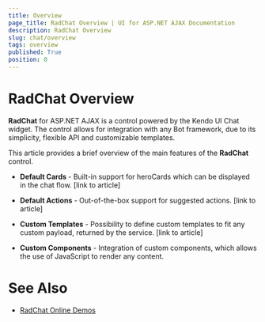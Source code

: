 ```yaml
---
title: Overview
page_title: RadChat Overview | UI for ASP.NET AJAX Documentation
description: RadChat Overview
slug: chat/overview
tags: overview
published: True
position: 0
---
```


# RadChat Overview

**RadChat** for ASP.NET AJAX is a control powered by the Kendo UI Chat widget. The control allows for integration with any Bot framework, due to its simplicity, flexible API and customizable templates.

This article provides a brief overview of the main features of the **RadChat** control.

* **Default Cards** - Built-in support for heroCards which can be displayed in the chat flow. [link to article]

* **Default Actions** - Out-of-the-box support for suggested actions. [link to article]

* **Custom Templates** - Possibility to define custom templates to fit any custom payload, returned by the service. [link to article]

* **Custom Components** - Integration of custom components, which allows the use of JavaScript to render any content.

# See Also

 * [RadChat Online Demos](http://demos.telerik.com/aspnet-ajax/chat/overview/defaultcs.aspx)

